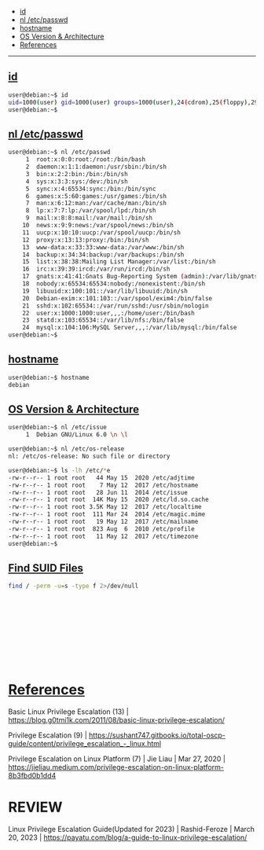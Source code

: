 - [id](#id)
- [nl /etc/passwd](#nl-etcpasswd)
- [hostname](#hostname)
- [OS Version & Architecture](#os-version--architecture)
- [References](#references)

-------------------------------------------

## [id](#id-1)
```sh
user@debian:~$ id
uid=1000(user) gid=1000(user) groups=1000(user),24(cdrom),25(floppy),29(audio),30(dip),44(video),46(plugdev)
user@debian:~$
```

## [nl /etc/passwd](#nl-etcpasswd-1)
```sh
user@debian:~$ nl /etc/passwd
     1  root:x:0:0:root:/root:/bin/bash
     2  daemon:x:1:1:daemon:/usr/sbin:/bin/sh
     3  bin:x:2:2:bin:/bin:/bin/sh
     4  sys:x:3:3:sys:/dev:/bin/sh
     5  sync:x:4:65534:sync:/bin:/bin/sync
     6  games:x:5:60:games:/usr/games:/bin/sh
     7  man:x:6:12:man:/var/cache/man:/bin/sh
     8  lp:x:7:7:lp:/var/spool/lpd:/bin/sh
     9  mail:x:8:8:mail:/var/mail:/bin/sh
    10  news:x:9:9:news:/var/spool/news:/bin/sh
    11  uucp:x:10:10:uucp:/var/spool/uucp:/bin/sh
    12  proxy:x:13:13:proxy:/bin:/bin/sh
    13  www-data:x:33:33:www-data:/var/www:/bin/sh
    14  backup:x:34:34:backup:/var/backups:/bin/sh
    15  list:x:38:38:Mailing List Manager:/var/list:/bin/sh
    16  irc:x:39:39:ircd:/var/run/ircd:/bin/sh
    17  gnats:x:41:41:Gnats Bug-Reporting System (admin):/var/lib/gnats:/bin/sh
    18  nobody:x:65534:65534:nobody:/nonexistent:/bin/sh
    19  libuuid:x:100:101::/var/lib/libuuid:/bin/sh
    20  Debian-exim:x:101:103::/var/spool/exim4:/bin/false
    21  sshd:x:102:65534::/var/run/sshd:/usr/sbin/nologin
    22  user:x:1000:1000:user,,,:/home/user:/bin/bash
    23  statd:x:103:65534::/var/lib/nfs:/bin/false
    24  mysql:x:104:106:MySQL Server,,,:/var/lib/mysql:/bin/false
user@debian:~$ 
```

## [hostname](#hostname-1)
```sh
user@debian:~$ hostname
debian
```

## [OS Version & Architecture](#os-version--architecture-1)
```sh
user@debian:~$ nl /etc/issue
     1  Debian GNU/Linux 6.0 \n \l

user@debian:~$ nl /etc/os-release
nl: /etc/os-release: No such file or directory

user@debian:~$ ls -lh /etc/*e
-rw-r--r-- 1 root root   44 May 15  2020 /etc/adjtime
-rw-r--r-- 1 root root    7 May 12  2017 /etc/hostname
-rw-r--r-- 1 root root   28 Jun 11  2014 /etc/issue
-rw-r--r-- 1 root root  14K May 15  2020 /etc/ld.so.cache
-rw-r--r-- 1 root root 3.5K May 12  2017 /etc/localtime
-rw-r--r-- 1 root root  111 Mar 24  2014 /etc/magic.mime
-rw-r--r-- 1 root root   19 May 12  2017 /etc/mailname
-rw-r--r-- 1 root root  823 Aug  6  2010 /etc/profile
-rw-r--r-- 1 root root   11 May 12  2017 /etc/timezone
user@debian:~$ 
```

## [Find SUID Files](#find-suid-files)
```sh
find / -perm -u=s -type f 2>/dev/null
```

## 
```sh

```

## 
```sh

```

## 
```sh

```

## 
```sh

```

## 
```sh

```

# [References](#references-1)



Basic Linux Privilege Escalation (13) | https://blog.g0tmi1k.com/2011/08/basic-linux-privilege-escalation/

Privilege Escalation (9) | https://sushant747.gitbooks.io/total-oscp-guide/content/privilege_escalation_-_linux.html

Privilege Escalation on Linux Platform (7) | Jie Liau | Mar 27, 2020 | https://jieliau.medium.com/privilege-escalation-on-linux-platform-8b3fbd0b1dd4

# REVIEW

Linux Privilege Escalation Guide(Updated for 2023) | Rashid-Feroze | March 20, 2023 | https://payatu.com/blog/a-guide-to-linux-privilege-escalation/
